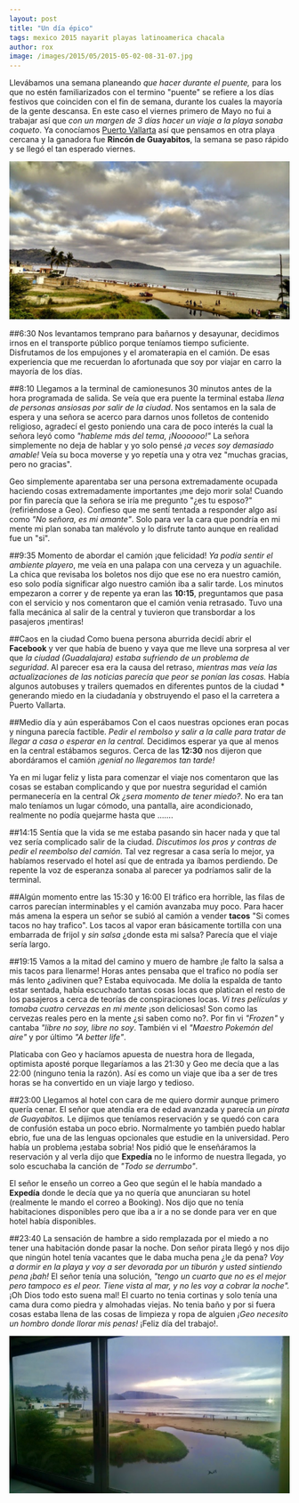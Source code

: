 ```yaml
---
layout: post
title: "Un día épico"
tags: mexico 2015 nayarit playas latinoamerica chacala
author: rox
image: /images/2015/05/2015-05-02-08-31-07.jpg
---
```

Llevábamos una semana planeando *que hacer durante el puente,* para los que no estén familiarizados con el termino "puente" se refiere a los días festivos que coinciden con el fin de semana, durante los cuales la mayoría de la gente descansa. En este caso el viernes primero de Mayo no fui a trabajar así que *con un margen de 3 días hacer un viaje a la playa sonaba coqueto*. Ya conocíamos [Puerto Vallarta](/tag/puerto-vallarta/) así que pensamos en otra playa cercana y la ganadora fue **Rincón de Guayabitos**, la semana se paso rápido y se llegó el tan esperado viernes.

![Les presento Rincón de Guayabitos, Nayarit](/images/2015/05/2015-05-02-08-23-27--1-.jpg)

##6:30 
Nos levantamos temprano  para bañarnos y desayunar, decidimos irnos en el transporte público porque teníamos tiempo suficiente. Disfrutamos de los empujones y el aromaterapia en el camión. De esas experiencia que me recuerdan lo afortunada que soy por viajar en carro la mayoría de los días.

##8:10 
Llegamos a la terminal de camionesunos 30 minutos antes de la hora programada de salida. Se veía que era puente la terminal estaba *llena de personas ansiosas por salir de la ciudad*. Nos sentamos en la sala de espera y una señora se acerco para darnos unos folletos de contenido religioso, agradecí el gesto poniendo una cara de poco interés la cual la señora leyó como *"hableme más del tema, ¡Noooooo!"* La señora simplemente no deja de hablar y yo solo pensé *¡a veces soy demasiado amable!* Veía su boca moverse y yo repetía una y otra vez "muchas gracias, pero no gracias". 

Geo simplemente aparentaba ser una persona extremadamente ocupada haciendo cosas extremadamente importantes ¡me dejo morir sola! Cuando por fin parecía que la señora se iría  me pregunto "¿es tu esposo?" (refiriéndose a Geo). Confieso que me sentí tentada a responder algo así como *"No señora, es mi amante"*. Solo para ver la cara que pondría en mi mente mi plan sonaba tan malévolo y lo disfrute tanto aunque en realidad fue un "si".

##9:35 
Momento de abordar el camión ¡que felicidad! *Ya podía sentir el ambiente playero*, me veía en una palapa con una cerveza y un aguachile. La chica que revisaba los boletos nos dijo que ese no era nuestro camión, eso solo podía significar algo nuestro camión iba a salir tarde. Los minutos empezaron a correr y de repente ya eran las **10:15**, preguntamos que pasa con el servicio y nos comentaron que el camión venia retrasado. Tuvo una falla mecánica al salir de la central y tuvieron que transbordar a los pasajeros ¡mentiras!

##Caos en la ciudad
Como buena persona aburrida decidí abrir el **Facebook** y ver que había de bueno y vaya que me lleve una sorpresa al ver que *la ciudad (Guadalajara) estaba sufriendo de un problema de seguridad*. Al parecer esa era la causa del retraso, *mientras mas veía las actualizaciones de las noticias parecía que peor se ponían las cosas.* Había algunos autobuses y trailers quemados en diferentes puntos de la ciudad * generando miedo en la ciudadanía y obstruyendo el paso el la carretera a Puerto Vallarta.

##Medio día y aún esperábamos
Con el caos nuestras opciones eran pocas y ninguna parecía factible. *Pedir el rembolso y salir a la calle para tratar de llegar a casa o esperar en la central.* Decidimos esperar ya que al menos en la central estábamos seguros. Cerca de las **12:30** nos dijeron que abordáramos el camión *¡genial no llegaremos tan tarde!* 

Ya en mi lugar feliz y lista para comenzar el viaje nos comentaron que las cosas se estaban complicando y que por nuestra seguridad el camión permanecería en la central *Ok ¿sera momento de tener miedo?*. No era tan malo teníamos un lugar cómodo, una pantalla, aire acondicionado, realmente no podía quejarme hasta que .......

##14:15 
Sentía que la vida se me estaba pasando sin hacer nada y que tal vez sería complicado salir de la ciudad. *Discutimos los pros y contras de pedir el reembolso del camión.* Tal vez regresar a casa sería lo mejor, ya habíamos reservado el hotel así que de entrada ya íbamos perdiendo. De repente la voz de esperanza sonaba al parecer ya podríamos salir de la terminal.

##Algún momento entre las 15:30 y 16:00 
El tráfico era horrible, las filas de carros parecían interminables y el camión avanzaba muy poco. Para hacer más amena la espera un señor se subió al camión a vender **tacos** "Si comes tacos no hay trafico". Los tacos al vapor eran básicamente tortilla con una embarrada de frijol y *sin salsa* ¿donde esta mi salsa? Parecía que el viaje sería largo. 

##19:15 
Vamos a la mitad del camino y muero de hambre ¡le falto la salsa a mis tacos para llenarme! Horas antes pensaba que el trafico no podía ser más lento ¿adivinen que? Estaba equivocada. Me dolía la espalda de tanto estar sentada, había escuchado tantas cosas locas que platican el resto de los pasajeros a cerca de teorías de conspiraciones locas. *Vi tres películas y tomaba cuatro cervezas en mi mente*  ¡son deliciosas! Son como las cervezas reales pero en la mente ¿si saben como no?. Por fin vi *"Frozen"* y cantaba *"libre no soy, libre no soy*. También vi el  *"Maestro Pokemón del aire"* y por último *"A better life"*. 

Platicaba con Geo y hacíamos apuesta de nuestra hora de llegada, optimista aposté porque llegaríamos a las 21:30 y Geo me decía que a las 22:00 (ninguno tenia la razón). Así es como un viaje que iba a ser de tres horas se ha convertido en un viaje largo y tedioso.

##23:00 
Llegamos al hotel con cara de me quiero dormir aunque primero quería cenar. El señor que atendía era de edad avanzada y parecía *un pirata de Guayabitos.* Le dijimos que teníamos reservación y se quedó con cara de confusión estaba un poco ebrio. Normalmente yo también puedo hablar ebrio, fue una de las lenguas opcionales que estudie en la universidad. Pero había un problema ¡estaba sobria! Nos pidió que le enseñáramos la reservación y al verla dijo que **Expedía** no le informo de nuestra llegada, yo solo escuchaba la canción de *"Todo se derrumbo"*. 

El señor le enseño un correo a Geo que según el le había mandado a **Expedía** donde le decía que ya no quería que anunciaran su hotel (realmente le mando el correo a Booking). Nos dijo que no tenía habitaciones disponibles pero que iba a ir a no se donde para ver en que hotel había disponibles.

##23:40 
La sensación de hambre a sido remplazada por el miedo a no tener una habitación donde pasar la noche. Don señor pirata llegó y nos dijo que ningún hotel tenía vacantes que le daba mucha pena ¿le da pena? *Voy a dormir en la playa y voy a ser devorada por un tiburón y usted sintiendo pena ¡bah!* El señor tenía una solución, *"tengo un cuarto que no es el mejor pero tampoco es el peor. Tiene vista al mar, y no les voy a cobrar la noche".* ¡Oh Dios todo esto suena mal! El cuarto no tenia cortinas y solo tenía una cama dura como piedra y almohadas viejas. No tenia baño y por si fuera cosas estaba llena de las cosas de limpieza y ropa de alguien *¡Geo necesito un hombro donde llorar mis penas!* ¡Feliz día del trabajo!.

![Vista al mar desde el cuarto misterioso](/images/2015/05/2015-05-02-07-42-24.jpg)
